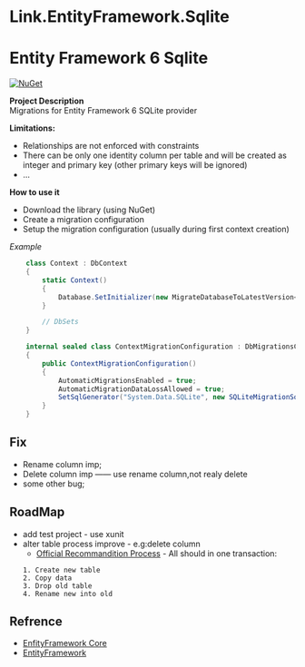 
# Link.EntityFramework.Sqlite
# Entity Framework 6 Sqlite

[![NuGet](https://img.shields.io/nuget/v/Link.EntityFramework.Sqlite.svg?style=flat-square&label=nuget)](https://www.nuget.org/packages/Link.EntityFramework.Sqlite/)


**Project Description**  
Migrations for Entity Framework 6 SQLite provider  
  
**Limitations:**  
 - Relationships are not enforced with constraints  
 - There can be only one identity column per table and will be created as integer and primary key (other primary keys will be ignored)  
 - ...  
  
**How to use it**  
 - Download the library (using NuGet)  
 - Create a migration configuration  
 - Setup the migration configuration (usually during first context creation)  
  
_Example_  
  
```c#
    class Context : DbContext
    {
        static Context()
        {
            Database.SetInitializer(new MigrateDatabaseToLatestVersion<Context, ContextMigrationConfiguration>(true));
        }

        // DbSets
    }

    internal sealed class ContextMigrationConfiguration : DbMigrationsConfiguration<Context>
    {
        public ContextMigrationConfiguration()
        {
            AutomaticMigrationsEnabled = true;
            AutomaticMigrationDataLossAllowed = true;
            SetSqlGenerator("System.Data.SQLite", new SQLiteMigrationSqlGenerator());
        }
    }

```

## Fix

* Rename column imp;
* Delete column imp —— use rename column,not realy delete
* some other bug;


## RoadMap

* add test project - use xunit
* alter table process improve - e.g:delete column
    * [Official Recommandition Process](https://sqlite.org/lang_altertable.html#otheralter) - All should in one transaction:
    ```
    1. Create new table
    2. Copy data
    3. Drop old table
    4. Rename new into old
    ```

## Refrence

* [EnfityFramework Core](https://github.com/aspnet/EntityFrameworkCore)
* [EntityFramework](https://github.com/aspnet/EntityFramework6)